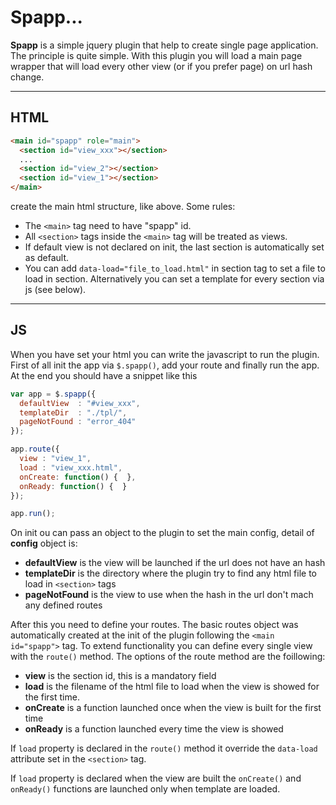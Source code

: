 
Spapp...
===============================
**Spapp** is a simple jquery plugin that help to create single page application. The principle is quite simple.
With this plugin you will load a main page wrapper that will load every other view (or if you prefer page) on url hash change.

----------


HTML
-------------
```html
<main id="spapp" role="main">
  <section id="view_xxx"></section>
  ...
  <section id="view_2"></section>
  <section id="view_1"></section>
</main>
```
create the main html structure, like above.
Some rules:

 - The `<main>` tag need to have "spapp" id.
 - All `<section>` tags inside the `<main>` tag will be treated as views.
 - If default view is not declared on init, the last section is automatically set as default.
 - You can add `data-load="file_to_load.html"` in section tag to set a file to load in section. Alternatively you can set a template for every section via js (see below).


----------
JS
-------------
When you have set your html you can write the javascript to run the plugin. First of all init the app via `$.spapp()`, add your route and finally run the app. At the end you should have a snippet like this
```js
var app = $.spapp({
  defaultView  : "#view_xxx",
  templateDir  : "./tpl/",
  pageNotFound : "error_404"
});

app.route({
  view : "view_1",
  load : "view_xxx.html",
  onCreate: function() {  },
  onReady: function() {  }
});

app.run();
```

On init ou can pass an object to the plugin to set the main config, detail of **config** object is:

 - **defaultView** is the view will be launched if the url does not have an hash
 - **templateDir**  is the directory where the plugin try to find any html file to load in `<section>` tags
 - **pageNotFound** is the view to use when the hash in the url don't mach any defined routes

After this you need to define your routes. The basic routes object was automatically created at the init of the plugin following the `<main id="spapp">` tag. To extend functionality you can define every single view with the `route()` method.
The options of the route method are the foillowing:

 - **view** is the section id, this is a mandatory field
 - **load** is the filename of the html file to load when the view is showed for the first time. 
 - **onCreate** is a function launched once when the view is built for the first time
 - **onReady** is a function launched every time the view is showed

If `load` property is declared in the `route()` method it override the `data-load` attribute set in the `<section>` tag.

If `load` property is declared when the view are built the `onCreate()` and `onReady()` functions are launched only when template are loaded.

